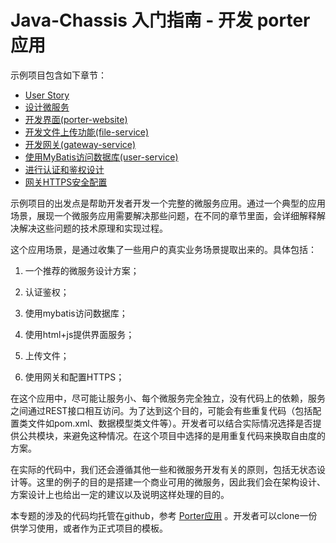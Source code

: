 # Java-Chassis 入门指南 - 开发 porter 应用

示例项目包含如下章节：

  * [User Story](application-porter/user-story.md)
  * [设计微服务](application-porter/design.md)
  * [开发界面\(porter-website\)](application-porter/porter-website.md)
  * [开发文件上传功能\(file-service\)](application-porter/file-service.md)
  * [开发网关\(gateway-service\)](application-porter/gateway-service.md)
  * [使用MyBatis访问数据库\(user-service\)](application-porter/user-service.md)
  * [进行认证和鉴权设计](application-porter/authentication.md)
  * [网关HTTPS安全配置](application-porter/https.md)

示例项目的出发点是帮助开发者开发一个完整的微服务应用。通过一个典型的应用场景，展现一个微服务应用需要解决那些问题，在不同的章节里面，会详细解释解决解决这些问题的技术原理和实现过程。

这个应用场景，是通过收集了一些用户的真实业务场景提取出来的。具体包括：

1. 一个推荐的微服务设计方案；

2. 认证鉴权；

3. 使用mybatis访问数据库；

4. 使用html+js提供界面服务；

5. 上传文件；

6. 使用网关和配置HTTPS；

在这个应用中，尽可能让服务小、每个微服务完全独立，没有代码上的依赖，服务之间通过REST接口相互访问。为了达到这个目的，可能会有些重复代码（包括配置类文件如pom.xml、数据模型类文件等）。开发者可以结合实际情况选择是否提供公共模块，来避免这种情况。在这个项目中选择的是用重复代码来换取自由度的方案。

在实际的代码中，我们还会遵循其他一些和微服务开发有关的原则，包括无状态设计等。这里的例子的目的是搭建一个商业可用的微服务，因此我们会在架构设计、方案设计上也给出一定的建议以及说明这样处理的目的。

本专题的涉及的代码均托管在github，参考 [Porter应用](https://github.com/apache/servicecomb-samples/tree/master/porter) 。开发者可以clone一份供学习使用，或者作为正式项目的模板。

